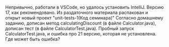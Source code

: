 Непривычно, работали в VSCode, но удалось установить IntelliJ. 
Версию 17, как рекомендовано.
Из раздаточного материала распакован и открыт новый проект "unit-tests-1(Код семинара)"
Согласно домашнему заданию, дописан метод calculatingDiscount (в файле  Calculator.java), 
дописан тест (в файле  CalculatorTest.java).
Пробный запуск CalculatorTest.java, и ошибка про 21 версию, которая не установлена.
Где может быть ошибка?
